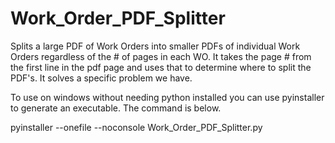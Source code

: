 # Work_Order_PDF_Splitter
Splits a large PDF of Work Orders into smaller PDFs of individual Work Orders regardless of the # of pages in each WO.
It takes the page # from the first line in the pdf page and uses that to determine where to split the PDF's. It solves a specific problem we have.

To use on windows without needing python installed you can use pyinstaller to generate an executable. The command is below.

pyinstaller --onefile --noconsole Work_Order_PDF_Splitter.py
